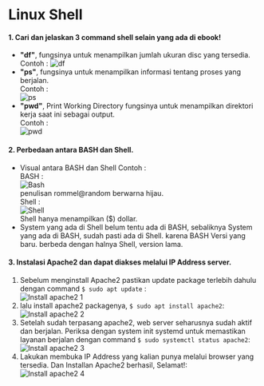 # Linux Shell

#### 1. Cari dan jelaskan 3 command shell selain yang ada di ebook!
- **"df"**, fungsinya untuk menampilkan jumlah ukuran disc yang tersedia.
 Contoh : ![df](https://github.com/darblietz/devops17-dumbways--M-Yusuf-Haidar-Linux-Shell-/assets/98991080/d3043780-ed50-4f90-80e5-f7567a5e682e)
- **"ps"**, fungsinya untuk menampilkan informasi tentang proses yang berjalan. <br/>
Contoh :<br/>![ps](https://github.com/darblietz/devops17-dumbways--M-Yusuf-Haidar-Linux-Shell-/assets/98991080/f082f260-513c-4b3f-a6b3-b759ceb11dbd) 
- **"pwd"**, Print Working Directory fungsinya untuk menampilkan direktori kerja saat ini sebagai output. <br/>
 Contoh : <br/>![pwd](https://github.com/darblietz/devops17-dumbways--M-Yusuf-Haidar-Linux-Shell-/assets/98991080/6fb78ad3-48d4-411d-8713-46812150c5f8)
 
 #### 2. Perbedaan antara BASH dan Shell.
 
 - Visual antara BASH dan Shell Contoh : <br/>
 BASH : <br/>![Bash](https://github.com/darblietz/devops17-dumbways--M-Yusuf-Haidar-Week-1-Linux-Shell/assets/98991080/4496ec33-040a-465b-bb35-9fd3e498b906) <br/> penulisan rommel@random berwarna hijau. <br/> Shell : <br/> ![Shell](https://github.com/darblietz/devops17-dumbways--M-Yusuf-Haidar-Week-1-Linux-Shell/assets/98991080/fd04fa10-0768-42d7-8e49-2044caafdabc) <br/> Shell hanya menampilkan ($) dollar.
 - System yang ada di Shell belum tentu ada di BASH, sebaliknya System yang ada di BASH, sudah pasti ada di Shell. karena BASH Versi yang baru. berbeda dengan halnya Shell, version lama.

#### 3. Instalasi Apache2 dan dapat diakses melalui IP Address server.

1. Sebelum menginstall Apache2 pastikan update package terlebih dahulu dengan command ``$ sudo apt update`` : <br/> ![Install apache2 1](https://github.com/darblietz/devops17-dumbways--M-Yusuf-Haidar-Week-1-Linux-Shell/assets/98991080/eda61b70-588b-4b6d-abe5-47e0b4f881e6) 
2. lalu install apache2 packagenya, ``$ sudo apt install apache2``: <br/> ![Install apache2 2](https://github.com/darblietz/devops17-dumbways--M-Yusuf-Haidar-Week-1-Linux-Shell/assets/98991080/8a16dcef-6914-4400-9b1e-732daaa4e477)
3. Setelah sudah terpasang apache2, web server seharusnya sudah aktif dan berjalan. Periksa dengan system init systemd untuk memastikan layanan berjalan  dengan command ``$ sudo systemctl status apache2``: <br/> ![Install apache2 3](https://github.com/darblietz/devops17-dumbways--M-Yusuf-Haidar-Week-1-Linux-Shell/assets/98991080/a55a56e2-d6b9-4f13-9bea-7e03cb09efa3)
4. Lakukan membuka IP Address yang kalian punya melalui browser yang tersedia. Dan Installan Apache2 berhasil, Selamat!: <br/>![Install apache2 4](https://github.com/darblietz/devops17-dumbways--M-Yusuf-Haidar-Week-1-Linux-Shell/assets/98991080/e92dd70e-2236-46a3-940c-e221b5c2db84) 













